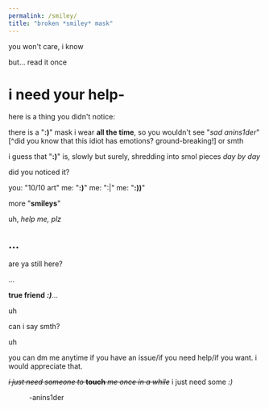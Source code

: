 ```yaml
---
permalink: /smiley/
title: "broken *smiley* mask"
---
```


you won't care, i know

but… read it once

# i need your help-

here is a thing you didn't notice:

there is a "**:)**" mask i wear **all the time**, so you wouldn't see "*sad anins1der*"[^did you know that this idiot has emotions? ground-breaking!] or smth

i guess that "**:)**" is, slowly but surely, shredding into smol pieces *day by day*

did you noticed it?

you: "10/10 art"
me: "**:)**"
me: ":|"
me: "**:))**"

more "**smileys**"

uh, *help me, plz*

## …

are ya still here?

…

**true friend** ***:)***…

uh

can i say smth?

uh

you can dm me anytime if you have an issue/if you need help/if you want. i would appreciate that.

~~*i just need someone to* **touch** *me once in a while*~~ i just need some *:)*

⠀⠀⠀⠀-anins1der
